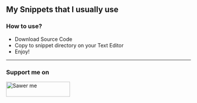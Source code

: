 ## My Snippets that I usually use

### How to use?

- Download Source Code
- Copy to snippet directory on your Text Editor
- Enjoy!  

---

### Support me on
<a href="https://saweria.co/arifsiddikm" target="_blank"><img src="https://user-images.githubusercontent.com/26188697/180601310-e82c63e4-412b-4c36-b7b5-7ba713c80380.png" alt="Sawer me" height="41" width="174"></a>